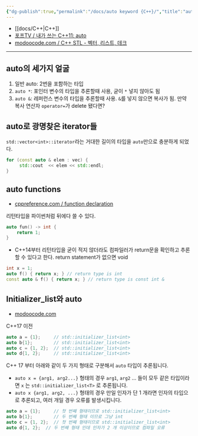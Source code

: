 ```yaml
---
{"dg-publish":true,"permalink":"/docs/auto keyword {C++}/","title":"auto keyword {C++}"}
---
```


- [[docs/C++\|C++]]
- [포프TV / 내가 쓰는 C++11: auto](https://youtu.be/GmyXz-HQY-U)
- [modoocode.com / C++ STL - 벡터, 리스트, 데크](https://modoocode.com/223)
---

## auto의 세가지 얼굴

1. 일반 auto: 2번을 포함하는 타입
2. `auto *`: 포인터 변수의 타입을 추론할때 사용, 굳이 `*` 넣지 않아도 됨
3. `auto &`: 레퍼런스 변수의 타입을 추론할때 사용. `&`를 넣지 않으면 복사가 됨. 만약 복사 연산자 `operator=`가 delete 됐다면?

## auto로 광명찾은 iterator들

`std::vector<int>::iterator`라는 거대한 길이의 타입을 `auto`만으로 충분하게 되었다.

```cpp
for (const auto & elem : vec) {
	 std::cout  << elem << std::endl;
}
```

## auto functions

- [cppreference.com / function declaration](https://en.cppreference.com/w/cpp/language/function)

리턴타입을 파이썬처럼 뒤에다 쓸 수 있다.

```cpp
auto fun() -> int {
	return 1;
}
```

- C++14부터 리턴타입을 굳이 적지 않더라도 컴파일러가 return문을 확인하고 추론할 수 있다고 한다. return statement가 없으면 void

```cpp
int x = 1;
auto f() { return x; } // return type is int
const auto & f() { return x; } // return type is const int &
```

## Initializer_list와 auto

- [modoocode.com](https://modoocode.com/286#page-heading-3)

C++17 이전

```cpp
auto a = {1};     // std::initializer_list<int>
auto b{1};        // std::initializer_list<int>
auto c = {1, 2};  // std::initializer_list<int>
auto d{1, 2};     // std::initializer_list<int>
```

C++ 17 부터 아래와 같이 두 가지 형태로 구분해서 `auto` 타입이 추론됩니다.

- `auto x = {arg1, arg2...}` 형태의 경우 `arg1`, `arg2` ... 들이 모두 같은 타입이라면 `x` 는 `std::initializer_list<T>` 로 추론됩니다.
- `auto x {arg1, arg2, ...}` 형태의 경우 만일 인자가 단 1 개라면 인자의 타입으로 추론되고, 여러 개일 경우 오류를 발생시킵니다.

```cpp
auto a = {1};     // 첫 번째 형태이므로 std::initializer_list<int>
auto b{1};        // 두 번째 형태 이므로 그냥 int
auto c = {1, 2};  // 첫 번째 형태이므로 std::initializer_list<int>
auto d{1, 2};  // 두 번째 형태 인데 인자가 2 개 이상이므로 컴파일 오류
```
